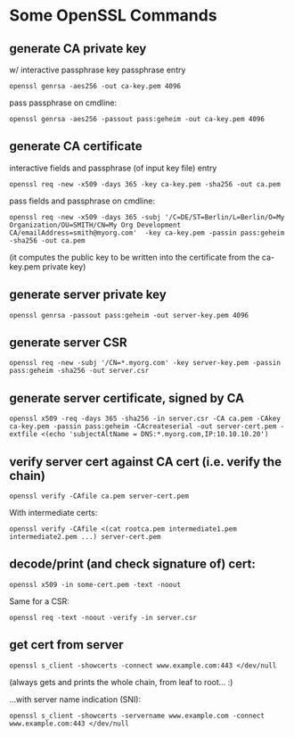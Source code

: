 # Some OpenSSL Commands


## generate CA private key

w/ interactive passphrase key passphrase entry

```
openssl genrsa -aes256 -out ca-key.pem 4096
```

pass passphrase on cmdline:

```
openssl genrsa -aes256 -passout pass:geheim -out ca-key.pem 4096
```


## generate CA certificate

interactive fields and passphrase (of input key file) entry

```
openssl req -new -x509 -days 365 -key ca-key.pem -sha256 -out ca.pem
```


pass fields and passphrase on cmdline:

```
openssl req -new -x509 -days 365 -subj '/C=DE/ST=Berlin/L=Berlin/O=My Organization/OU=SMITH/CN=My Org Development CA/emailAddress=smith@myorg.com'  -key ca-key.pem -passin pass:geheim -sha256 -out ca.pem
```

(it computes the public key to be written into the certificate from the ca-key.pem private key)



## generate server private key

```
openssl genrsa -passout pass:geheim -out server-key.pem 4096
```

## generate server CSR

```
openssl req -new -subj '/CN=*.myorg.com' -key server-key.pem -passin pass:geheim -sha256 -out server.csr
```

## generate server certificate, signed by CA

```
openssl x509 -req -days 365 -sha256 -in server.csr -CA ca.pem -CAkey ca-key.pem -passin pass:geheim -CAcreateserial -out server-cert.pem -extfile <(echo 'subjectAltName = DNS:*.myorg.com,IP:10.10.10.20')
```

## verify server cert against CA cert (i.e. verify the chain)

```
openssl verify -CAfile ca.pem server-cert.pem
```

With intermediate certs:

```
openssl verify -CAfile <(cat rootca.pem intermediate1.pem intermediate2.pem ...) server-cert.pem
```


## decode/print (and check signature of) cert:

```
openssl x509 -in some-cert.pem -text -noout
```

Same for a CSR:

```
openssl req -text -noout -verify -in server.csr
```



## get cert from server

```
openssl s_client -showcerts -connect www.example.com:443 </dev/null
```

(always gets and prints the whole chain, from leaf to root... :\)

...with server name indication (SNI):

```
openssl s_client -showcerts -servername www.example.com -connect www.example.com:443 </dev/null
```
